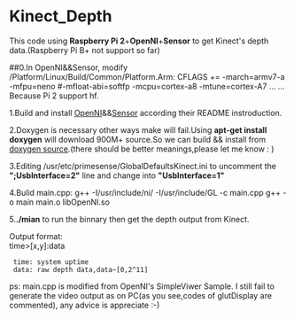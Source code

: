 # Kinect_Depth

This code using **Raspberry Pi 2**+**OpenNI**+**Sensor** to get Kinect's depth data.(Raspberry Pi B+ not support so far)

##0.In OpenNI&&Sensor, modify /Platform/Linux/Build/Common/Platform.Arm:
        CFLAGS += -march=armv7-a -mfpu=neno #-mfloat-abi=softfp -mcpu=cortex-a8 -mtune=cortex-A7 
        ... ...
Because Pi 2 support hf.

1.Build and install [OpenNI](https://github.com/OpenNI/OpenNI)&&[Sensor](https://github.com/ruedigerH2/SensorKinect) according their README instroduction.   



2.Doxygen is necessary other ways make will fail.Using **apt-get install doxygen** will download 900M+ source.So we can build && install from [doxygen source](https://github.com/doxygen/doxygen).(there should be better meanings,please let me know : )    

3.Editing /usr/etc/primesense/GlobalDefaultsKinect.ini to uncomment the **";UsbInterface=2"** line and change into **"UsbInterface=1"**   

4.Bulid main.cpp:
  g++ -I/usr/include/ni/ -I/usr/include/GL -c main.cpp
  g++ -o main main.o libOpenNI.so   
  
5.**./mian** to run the binnary then get the depth output from Kinect. 
     
Output format:     
     time>[x,y]:data
     
     time: system uptime
     data: raw depth data,data~[0,2^11]  


ps: main.cpp is modified from OpenNI's SimpleViwer Sample.
    I still fail to generate the video output as on PC(as you see,codes of glutDisplay are commented), any advice is appreciate :-)
